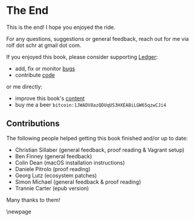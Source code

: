 
# The End #

This is the end!
I hope you enjoyed the ride.

For any questions, suggestions or general feedback, reach out for me via rolf dot schr at gmail dot com.

If you enjoyed this book, please consider supporting [Ledger](http://ledger-cli.org/contribute.html):

* add, fix or monitor [bugs](http://bugs.ledger-cli.org)
* contribute [code](https://github.com/ledger)

or me directly:

* improve this book's [content](https://github.com/rolfschr/GSWL-book)
* buy me a beer ``bitcoin:1JWADV8azQDUqUS3HXEABiLGW65qzwCJi4``

## Contributions ##

The following people helped getting this book finished and/or up to date:

* Christian Sillaber (general feedback, proof reading & Vagrant setup)
* Ben Finney (general feedback)
* Colin Dean (macOS installation instructions)
* Daniele Pitrolo (proof reading)
* Georg Lutz (ecosystem patches)
* Simon Michael (general feedback & proof reading)
* Trannie Carter (epub version)

Many thanks to them!

\newpage
